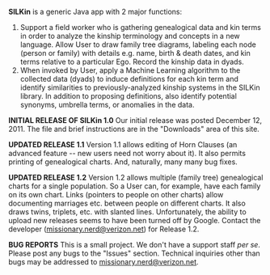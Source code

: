 <b>SILKin</b> is a generic Java app with 2 major functions:
<ol>
<li>Support a field worker who is gathering genealogical data and kin terms in order to analyze the kinship terminology and concepts in a new language. Allow User to draw family tree diagrams, labeling each node (person or family) with details e.g. name, birth & death dates, and kin terms relative to a particular Ego. Record the kinship data in dyads.<br>
</li> <li>
When invoked by User, apply a Machine Learning algorithm to the collected data (dyads) to induce definitions for each kin term and identify similarities to previously-analyzed kinship systems in the SILKin library. In addition to proposing definitions, also identify potential synonyms, umbrella terms, or anomalies in the data.<br>
</li> </ol>
<b>INITIAL RELEASE OF SILKin 1.0</b>
Our initial release was posted December 12, 2011. The file and brief instructions are in the "Downloads" area of this site.

<b>UPDATED RELEASE 1.1</b>
Version 1.1 allows editing of Horn Clauses (an advanced feature -- new users need not worry about it). It also permits printing of genealogical charts. And, naturally, many many bug fixes.

<b>UPDATED RELEASE 1.2</b>
Version 1.2 allows multiple (family tree) genealogical charts for a single population. So a User can, for example, have each family on its own chart. Links (pointers to people on other charts) allow documenting marriages etc. between people on different charts. It also draws twins, triplets, etc. with slanted lines.
Unfortunately, the ability to upload new releases seems to have been turned off by Google. Contact the developer (missionary.nerd@verizon.net) for Release 1.2.

<b>BUG REPORTS</b>  This is a small project. We don't have a support staff <i>per se</i>. Please post any bugs to the "Issues" section. Technical inquiries other than bugs may be addressed to missionary.nerd@verizon.net.
